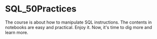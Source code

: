 # SQL_50Practices
The course is about how to manipulate SQL instructions. 
The contents in notebooks are easy and practical. Enjoy it.
Now, it's time to dig more and learn more.
